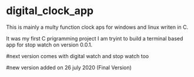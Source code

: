 # digital_clock_app
This is mainly a multy function clock aps for windows and linux writen in C.


It was my first C prigramming project 
I am tryint to build a terminal based app for stop watch on version 0.0.1.

#next version comes with digital watch and stop watch too

#new version added on 26 july 2020 (Final Version)


